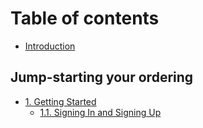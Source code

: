 # Table of contents

* [Introduction](README.md)

## Jump-starting your ordering

* [1. Getting Started](jump-starting-your-ordering/1.-getting-started/README.md)
  * [1.1. Signing In and Signing Up](jump-starting-your-ordering/1.-getting-started/1.1.-signing-in-and-signing-up.md)

